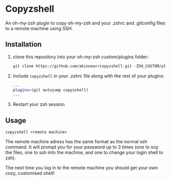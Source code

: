 # Copyzshell
An oh-my-zsh plugin to copy oh-my-zsh and your .zshrc and .gitconfig files to a remote machine using SSH.
## Installation
1. clone this repository into your oh-my-zsh custom/plugins folder:

    ```zsh
    git clone https://github.com/akinnear/copyzshell.git ~ZSH_CUSTOM/plugins/copyzshell
    ```

2. Include `copyzshell` in your .zshrc file along with the rest of your plugins:

    ```zsh
    ...
    plugins=(git autojump copyzshell)
    ...
    ```

3. Restart your zsh session

## Usage
```
copyzshell <remote machine>
```

The remote machine adress has the same format as the normal ssh command.
It will prompt you for your password up to 3 times (one to scp the files, one to ssh into the machine, and one to change your login shell to zsh).

The next time you log in to the remote machine you should get your own cozy, customised shell!

